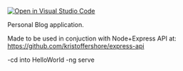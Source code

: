 [![Open in Visual Studio Code](https://classroom.github.com/assets/open-in-vscode-c66648af7eb3fe8bc4f294546bfd86ef473780cde1dea487d3c4ff354943c9ae.svg)](https://classroom.github.com/online_ide?assignment_repo_id=9421055&assignment_repo_type=AssignmentRepo)

Personal Blog application.

Made to be used in conjuction with Node+Express API at: https://github.com/kristoffershore/express-api

-cd into HelloWorld
-ng serve
